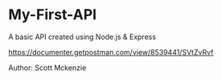 # My-First-API
A basic API created using Node.js &amp; Express

https://documenter.getpostman.com/view/8539441/SVtZvRvf

Author: Scott Mckenzie
